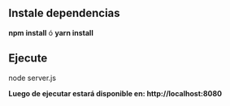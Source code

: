 ## Instale dependencias

**npm install** ó **yarn install**

## Ejecute

node server.js

**Luego de ejecutar estará disponible en: http://localhost:8080**
